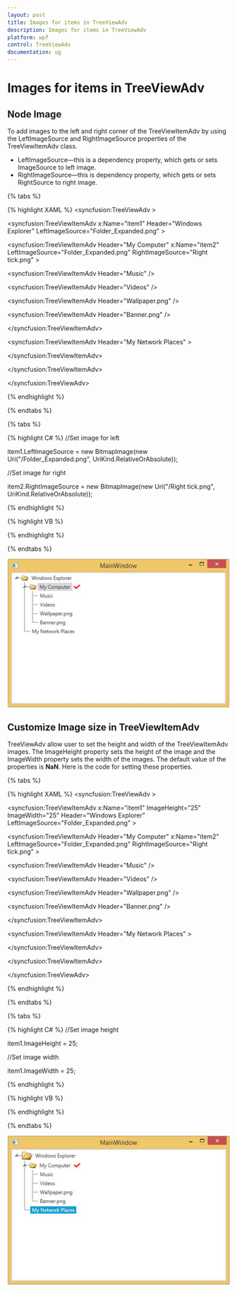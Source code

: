 ```yaml
---
layout: post
title: Images for items in TreeViewAdv
description: Images for items in TreeViewAdv
platform: wpf
control: TreeViewAdv
documentation: ug
---
```

# Images for items in TreeViewAdv

## Node Image

To add images to the left and right corner of the TreeViewItemAdv by using the LeftImageSource and RightImageSource properties of the TreeViewItemAdv class.

* LeftImageSource—this is a dependency property, which gets or sets ImageSource to left image.
* RightImageSource—this is dependency property, which gets or sets RightSource to right image.

{% tabs %}

{% highlight XAML %}
<syncfusion:TreeViewAdv >

<syncfusion:TreeViewItemAdv x:Name="item1" Header="Windows Explorer" LeftImageSource="Folder_Expanded.png"  >

<syncfusion:TreeViewItemAdv Header="My Computer" x:Name="item2" LeftImageSource="Folder_Expanded.png" RightImageSource="Right tick.png" >

<syncfusion:TreeViewItemAdv Header="Music"  />

<syncfusion:TreeViewItemAdv Header="Videos"  />

<syncfusion:TreeViewItemAdv Header="Wallpaper.png"  />

<syncfusion:TreeViewItemAdv Header="Banner.png"  />

</syncfusion:TreeViewItemAdv>

<syncfusion:TreeViewItemAdv Header="My Network Places"  >

</syncfusion:TreeViewItemAdv>

</syncfusion:TreeViewItemAdv>

</syncfusion:TreeViewAdv>

{% endhighlight %}

{% endtabs %}

{% tabs %}

{% highlight C# %}
//Set image for left

item1.LeftImageSource = new BitmapImage(new Uri("/Folder_Expanded.png", UriKind.RelativeOrAbsolute));

//Set image for right

item2.RightImageSource = new BitmapImage(new Uri("/Right tick.png", UriKind.RelativeOrAbsolute));

{% endhighlight %}

{% highlight VB %}

{% endhighlight %}

{% endtabs %}  


![](Images_for_items_in_TreeViewAdv_images/Images_for_items_in_TreeViewAdv_img1.jpeg)


## Customize Image size in TreeViewItemAdv

TreeViewAdv allow user to set the height and width of the TreeViewItemAdv images. The ImageHeight property sets the height of the image and the ImageWidth property sets the width of the images. The default value of the properties is __NaN__. Here is the code for setting these properties.

{% tabs %}

{% highlight XAML %}
<syncfusion:TreeViewAdv >

<syncfusion:TreeViewItemAdv x:Name="item1" ImageHeight="25" ImageWidth="25" Header="Windows Explorer" LeftImageSource="Folder_Expanded.png"  >

<syncfusion:TreeViewItemAdv Header="My Computer" x:Name="item2"  LeftImageSource="Folder_Expanded.png" RightImageSource="Right tick.png" >

<syncfusion:TreeViewItemAdv Header="Music"  />

<syncfusion:TreeViewItemAdv Header="Videos"  />

<syncfusion:TreeViewItemAdv Header="Wallpaper.png"  />

<syncfusion:TreeViewItemAdv Header="Banner.png"  />

</syncfusion:TreeViewItemAdv>

<syncfusion:TreeViewItemAdv Header="My Network Places"  >

</syncfusion:TreeViewItemAdv>

</syncfusion:TreeViewItemAdv>

</syncfusion:TreeViewAdv>

{% endhighlight %}

{% endtabs %}

{% tabs %}

{% highlight C# %}
//Set image height

item1.ImageHeight = 25;

//Set image width

item1.ImageWidth = 25;

{% endhighlight %}

{% highlight VB %}

{% endhighlight %}

{% endtabs %}  


![](Images_for_items_in_TreeViewAdv_images/Images_for_items_in_TreeViewAdv_img2.jpeg)



